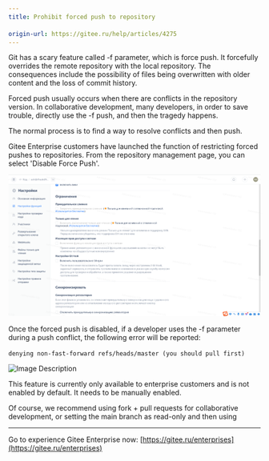 ```yaml
---
title: Prohibit forced push to repository

origin-url: https://gitee.ru/help/articles/4275
---
```



Git has a scary feature called -f parameter, which is force push. It forcefully overrides the remote repository with the local repository. The consequences include the possibility of files being overwritten with older content and the loss of commit history.

Forced push usually occurs when there are conflicts in the repository version. In collaborative development, many developers, in order to save trouble, directly use the -f push, and then the tragedy happens.

The normal process is to find a way to resolve conflicts and then push.

Gitee Enterprise customers have launched the function of restricting forced pushes to repositories. From the repository management page, you can select 'Disable Force Push'.

![Image Description](image667.png)

Once the forced push is disabled, if a developer uses the -f parameter during a push conflict, the following error will be reported:

`denying non-fast-forward refs/heads/master (you should pull first)`

![Image Description](https://images.gitee.ru/uploads/images/2019/1018/154312_eb4467ca_669935.png )

This feature is currently only available to enterprise customers and is not enabled by default. It needs to be manually enabled.

Of course, we recommend using fork + pull requests for collaborative development, or setting the main branch as read-only and then using

-----------------

Go to experience Gitee Enterprise now: [https://gitee.ru/enterprises](https://gitee.ru/enterprises)